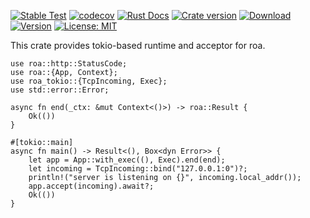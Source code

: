 [![Stable Test](https://github.com/Hexilee/roa/workflows/Stable%20Test/badge.svg)](https://github.com/Hexilee/roa/actions)
[![codecov](https://codecov.io/gh/Hexilee/roa/branch/master/graph/badge.svg)](https://codecov.io/gh/Hexilee/roa)
[![Rust Docs](https://docs.rs/roa-tokio/badge.svg)](https://docs.rs/roa-tokio)
[![Crate version](https://img.shields.io/crates/v/roa-tokio.svg)](https://crates.io/crates/roa-tokio)
[![Download](https://img.shields.io/crates/d/roa-tokio.svg)](https://crates.io/crates/roa-tokio)
[![Version](https://img.shields.io/badge/rustc-1.40+-lightgray.svg)](https://blog.rust-lang.org/2019/12/19/Rust-1.40.0.html)
[![License: MIT](https://img.shields.io/badge/License-MIT-yellow.svg)](https://github.com/Hexilee/roa/blob/master/LICENSE)

This crate provides tokio-based runtime and acceptor for roa.

```rust,no_run
use roa::http::StatusCode;
use roa::{App, Context};
use roa_tokio::{TcpIncoming, Exec};
use std::error::Error;

async fn end(_ctx: &mut Context<()>) -> roa::Result {
    Ok(())
}

#[tokio::main]
async fn main() -> Result<(), Box<dyn Error>> {
    let app = App::with_exec((), Exec).end(end);
    let incoming = TcpIncoming::bind("127.0.0.1:0")?;
    println!("server is listening on {}", incoming.local_addr());
    app.accept(incoming).await?;
    Ok(())
}
```